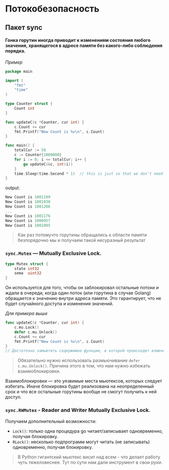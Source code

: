 # Потокобезопасность

## Пакет sync

#### Гонка горутин иногда приводит к изменениям состояния любого значения, хранящегося в адресе памяти без какого-либо соблюдения порядка.

*Пример*
```go
package main

import (
    "fmt"
    "time"
)

type Counter struct {
    Count int
}

func updateC(c *Counter, cur int) {
    c.Count += cur
    fmt.Printf("New Count is %v\n", c.Count)
}

func main() {
    totalCur := 50
    c := Counter{1000000}
    for i := 0; i <= totalCur; i++ {
        go updateC(&c, int(i))
    }
    time.Sleep(time.Second * 1)  // this is just so that we don't need channels
}
```

output:
```go
New Count is 1001199
New Count is 1001030
New Count is 1001206
...
New Count is 1001176
New Count is 1000957
New Count is 1001005
```

> Как раз потомучто горутины обращались к области памяти безпорядочно мы и получаем такой несуразный результат


### `sync.Mutex` — Mutually Exclusive Lock.

```go
type Mutex struct {
    state int32
    sema  uint32
}
```

Он используется для того, чтобы он заблокировал остальные потоки и ждали в очереди, когда один поток (или горутина в случае Golang) обращается к значению внутри адреса памяти.
Это гарантирует, что не будет случайного доступа и изменения значений.

*Для примера выше*
```go
func updateC(c *Counter, cur int) {
    c.mu.Lock()
    defer c.mu.Unlock()
    c.Count += cur
    fmt.Printf("New Count is %v\n", c.Count)
}
// Достаточно замьютить содержимое функции, в которой происходит изменение значений
```

> Обязательно нужно использовать размьючивание `defer c.mu.Unlock()`. Причина этого в том, что нам нужно избежать взаимоблокировки.

Взаимоблокировки — это уязвимые места мьютексов, которых следует избегать.
Иначе блокировка будет реализована на неопределенный срок и что все остальные горутины вообще не смогут получить к ней доступ.

### `sync.RWMutex` - Reader and Writer Mutually Exclusive Lock.

Получаем дополнительный возможности:

- `Lock()`:  только одна процедура go читает/записывает одновременно, получая блокировку.
- `RLock()`: несколько подпрограмм могут читать (не записывать) одновременно, получая блокировку.

> В Python гигантский мьютекс висит над всем - что делает работу чуть тяжеловеснее. Тут по сути нам дали инструмент в свои руки.
